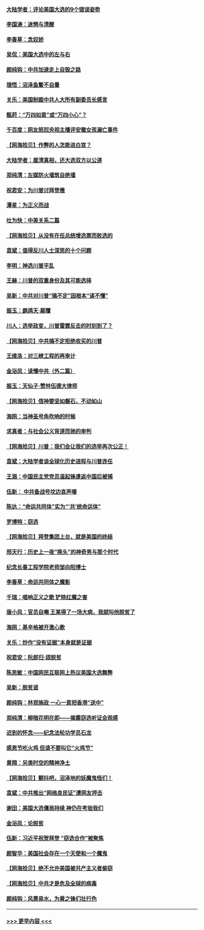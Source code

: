 #### [大陆学者：评论美国大选的9个错误姿势](../pages/nsc993/n12609586.md?t=12101802) 
#### [李国涛：迷惘与清醒](../pages/nsc993/n12607532.md?t=12101802) 
#### [李春草：念奴娇](../pages/nsc993/n12607083.md?t=12101802) 
#### [吴侃：美国大选中的左与右](../pages/nsc993/n12607054.md?t=12101802) 
#### [颜纯钩：中共加速走上自毁之路](../pages/nsc993/n12606473.md?t=12101802) 
#### [理悟：沼泽鱼鳖不自量](../pages/nsc993/n12606454.md?t=12101802) 
#### [关乐：美国制裁中共人大所有副委员长感言](../pages/nsc993/n12606442.md?t=12101802) 
#### [甄莳：“万四如意”或“万四小心”？](../pages/nsc993/n12606091.md?t=12101802) 
#### [千百度：网友怒怼央视主播评安徽女孩溺亡事件](../pages/nsc993/n12605370.md?t=12101802) 
#### [【网海拾贝】作弊的人怎能进白宫？](../pages/nsc993/n12603546.md?t=12101802) 
#### [大陆学者：厘清真相，还大选双方以公道](../pages/nsc993/n12603475.md?t=12101802) 
#### [郑纯清：左媒防火墙筑自绝墙](../pages/nsc993/n12602226.md?t=12101802) 
#### [祝君安：为川普讨拜登檄](../pages/nsc993/n12602199.md?t=12101802) 
#### [潭星：为正义而战](../pages/nsc993/n12600926.md?t=12101802) 
#### [吐为快：中美关系二篇](../pages/nsc993/n12600908.md?t=12101802) 
#### [【网海拾贝】从没有在任总统增选票而败选的](../pages/nsc993/n12600435.md?t=12101802) 
#### [袁斌：值得反川人士深思的十个问题](../pages/nsc993/n12600332.md?t=12101802) 
#### [李明：神选川普平乱](../pages/nsc993/n12599751.md?t=12101802) 
#### [王赫：川普的双重身份及其可能选择](../pages/nsc993/n12599723.md?t=12101802) 
#### [吴新：中共对川普“搞不定”因根本“读不懂”](../pages/nsc993/n12599502.md?t=12101802) 
#### [振玉：鹧鸪天‧颠覆](../pages/nsc993/n12599494.md?t=12101802) 
#### [川人：选举政变，川普雷霆反击的时刻到了？](../pages/nsc993/n12599291.md?t=12101802) 
#### [【网海拾贝】中共搞不定拒绝收买的川普](../pages/nsc993/n12598955.md?t=12101802) 
#### [王维洛：对三峡工程的再审计](../pages/nsc993/n12598436.md?t=12101802) 
#### [金浴凤：读懂中共（外二篇）](../pages/nsc993/n12597943.md?t=12101802) 
#### [振玉：天仙子‧赞林伍德大律师](../pages/nsc993/n12597929.md?t=12101802) 
#### [【网海拾贝】信神要坚如磐石，不动如山](../pages/nsc993/n12597901.md?t=12101802) 
#### [海网：当神圣号角吹响的时候](../pages/nsc993/n12595891.md?t=12101802) 
#### [求真者：与社会公义背道而驰的审判](../pages/nsc993/n12595868.md?t=12101802) 
#### [【网海拾贝】川普：我们会让我们的选举再次公正！](../pages/nsc993/n12594930.md?t=12101802) 
#### [袁斌：大陆学者谈全球化历史进程与川普连任](../pages/nsc993/n12594690.md?t=12101802) 
#### [王涵：中国民主党党员温起锋遣返中国后被捕](../pages/nsc993/n12594540.md?t=12101802) 
#### [伍新： 中共备战号坟边哀声嚎](../pages/nsc993/n12593086.md?t=12101802) 
#### [陈达：“命运共同体”实为“‘共’统命运体”](../pages/nsc993/n12590865.md?t=12101802) 
#### [罗博特：窃选](../pages/nsc993/n12590619.md?t=12101802) 
#### [【网海拾贝】拜登集团上台，就是美国的终结](../pages/nsc993/n12589725.md?t=12101802) 
#### [邢天行：历史上一夜“换头”的神奇男与那个时代](../pages/nsc993/n12589424.md?t=12101802) 
#### [纪念长春工程学院老师邹向阳博士](../pages/nsc993/n12585390.md?t=12101802) 
#### [李春草：命运共同体之魔影](../pages/nsc993/n12585026.md?t=12101802) 
#### [千瑞：唱响正义之歌 铲除红魔之害](../pages/nsc993/n12585002.md?t=12101802) 
#### [唐小风：官员自嘲 王某得了一场大病，我就叫他脱贫了](../pages/nsc993/n12584981.md?t=12101802) 
#### [海网：基辛格被开激心歌](../pages/nsc993/n12584946.md?t=12101802) 
#### [关乐：炒作“没有证据”本身就是证据](../pages/nsc993/n12583146.md?t=12101802) 
#### [祝君安：阮郎归‧颂脱贫](../pages/nsc993/n12583119.md?t=12101802) 
#### [陈思敏：中国网民互联网上热议美国大选舞弊](../pages/nsc993/n12582845.md?t=12101802) 
#### [吴新：脱贫谣](../pages/nsc993/n12580839.md?t=12101802) 
#### [颜纯钩：林郑施政 一心一意把香港“送中”](../pages/nsc993/n12580805.md?t=12101802) 
#### [郑纯清：柳暗花明在即——揭露窃选听证会观感](../pages/nsc993/n12580795.md?t=12101802) 
#### [迟到的怀念——纪念法轮功学员石龙](../pages/nsc993/n12580245.md?t=12101802) 
#### [感恩节吃火鸡  但请不要叫它“火鸡节”](../pages/nsc993/n12580252.md?t=12101802) 
#### [黄翔：另类时空的精神净土](../pages/nsc993/n12578638.md?t=12101802) 
#### [【网海拾贝】颤抖吧，沼泽地的妖魔鬼怪们！](../pages/nsc993/n12578552.md?t=12101802) 
#### [袁斌：中共推出“网络良民证”遭网友抨击](../pages/nsc993/n12578511.md?t=12101802) 
#### [谢田：美国大选僵局持续 神仍在考验我们](../pages/nsc993/n12577432.md?t=12101802) 
#### [金浴凤：论脱贫](../pages/nsc993/n12576386.md?t=12101802) 
#### [伍新：习近平祝贺拜登 “窃选合作”被聚焦](../pages/nsc993/n12576358.md?t=12101802) 
#### [颜智华：美国社会存在一个天使和一个魔鬼](../pages/nsc993/n12574299.md?t=12101802) 
#### [【网海拾贝】绝不允许美国被共产主义者偷窃](../pages/nsc993/n12573396.md?t=12101802) 
#### [【网海拾贝】中共才是危及全球的病毒](../pages/nsc993/n12571204.md?t=12101802) 
#### [颜纯钩：风萧易水，为黄之锋们壮行色](../pages/nsc993/n12571487.md?t=12101802) 

----
#### [ >>> 更早内容 <<< ](../indexes/nsc993-earlier.md)
